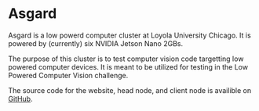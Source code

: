 # Asgard

Asgard is a low powerd computer cluster at Loyola University Chicago.
It is powered by (currently) six NVIDIA Jetson Nano 2GBs.

The purpose of this cluster is to test computer vision code targetting low powered computer devices.
It is meant to be utilized for testing in the Low Powered Computer Vision challenge.

The source code for the website, head node, and client node is availible on [GitHub](https://github.com/SoftwareSystemsLaboratory/asgard).
